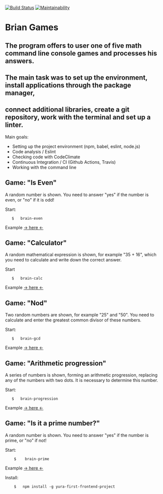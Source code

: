 
[![Build Status](https://travis-ci.org/Foppp/frontend-project-lvl1.svg?branch=master)](https://travis-ci.org/Foppp/frontend-project-lvl1)  [![Maintainability](https://api.codeclimate.com/v1/badges/26daa182e6183294e7fb/maintainability)](https://codeclimate.com/github/Foppp/frontend-project-lvl1/maintainability)


# Brian Games

## The program offers to user one of five math command line console games and processes his answers.
## The main task was to set up the environment, install applications through the package manager, 
## connect additional libraries, create a git repository, work with the terminal and set up a linter.

Main goals:
* Setting up the project environment (npm, babel, eslint, node.js)
* Code analysis / Eslint
* Checking code with CodeClimate
* Continuous Integration / CI (Github Actions, Travis)
* Working with the command line


## Game: "Is Even"

A random number is shown. You need to answer "yes" if the number is even, or "no" if it is odd!

Start:

```
   $   brain-even                                                           
```

Example [-> here <-](https://asciinema.org/a/GcTIrEcMOMpIdkJVZPDybfvsi)

## Game: "Calculator"

A random mathematical expression is shown, for example "35 + 16", which you need to calculate and write down the correct answer.

Start

```
   $   brain-calc                                                          
```

Example [-> here <-](https://asciinema.org/a/3vuSsEdbQHTPA8dfjk7a9qR4C)

## Game: "Nod"

Two random numbers are shown, for example "25" and "50". You need to calculate and enter the greatest common divisor of these numbers.

Start:

```
   $   brain-gcd                                                           
```

Example [-> here <-](https://asciinema.org/a/IEWneXEjuDaGSkcdJebhsShxf)


## Game: "Arithmetic progression"

A series of numbers is shown, forming an arithmetic progression, replacing any of the numbers with two dots. It is necessary to determine this number.

Start:

```
   $   brain-progression                                                      
```

Example [-> here <-](https://asciinema.org/a/5bHWm1GDS1oNXFMGug7yHExQ5)

## Game: "Is it a prime number?"

A random number is shown. You need to answer "yes" if the number is prime, or "no" if not!

Start:

```
    $    brain-prime                                                      
```

Example [-> here <-](https://asciinema.org/a/KqEWyUlAOrDeRTQSfqmoWk59R)


Install: 

```
    $   npm install -g yura-first-frontend-project                   
```
